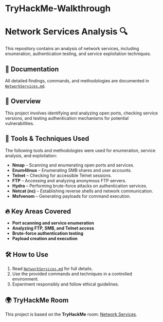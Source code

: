 # TryHackMe-Walkthrough

# Network Services Analysis 🔍

This repository contains an analysis of network services, including enumeration, authentication testing, and service exploitation techniques.

## 📖 Documentation
All detailed findings, commands, and methodologies are documented in [`NetworkServices.md`](./NetworkServices.md).

## 🔹 Overview
This project involves identifying and analyzing open ports, checking service versions, and testing authentication mechanisms for potential vulnerabilities.

## 🚀 Tools & Techniques Used
The following tools and methodologies were used for enumeration, service analysis, and exploitation:

- **Nmap** – Scanning and enumerating open ports and services.
- **Enum4linux** – Enumerating SMB shares and user accounts.
- **Telnet** – Checking for accessible Telnet sessions.
- **FTP** – Accessing and analyzing anonymous FTP servers.
- **Hydra** – Performing brute-force attacks on authentication services.
- **Netcat (nc)** – Establishing reverse shells and network communication.
- **Msfvenom** – Generating payloads for command execution.

## 🔥 Key Areas Covered
- **Port scanning and service enumeration**
- **Analyzing FTP, SMB, and Telnet access**
- **Brute-force authentication testing**
- **Payload creation and execution**

## 🛠 How to Use
1. Read [`NetworkServices.md`](./NetworkServices.md) for full details.
2. Use the provided commands and techniques in a controlled environment.
3. Experiment responsibly and follow ethical guidelines.

## 🌍 TryHackMe Room
This project is based on the **TryHackMe** room: [Network Services](https://tryhackme.com/room/networkservices).  
